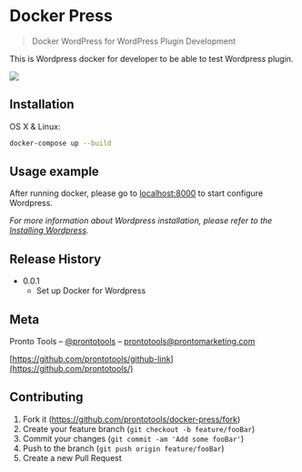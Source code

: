 # Docker Press
> Docker WordPress for WordPress Plugin Development

This is Wordpress docker for developer to be able to test Wordpress plugin. 

![](https://s.w.org/images/backgrounds/wordpress-bg-medblue.png)

## Installation

OS X & Linux:

```sh
docker-compose up --build
```

## Usage example

After running docker, please go to [localhost:8000](http://localhost:8000) to start configure Wordpress.

_For more information about Wordpress installation, please refer to the [Installing Wordpress](https://codex.wordpress.org/Installing_WordPress/)._

## Release History

* 0.0.1
    * Set up Docker for Wordpress

## Meta

Pronto Tools – [@prontotools](https://twitter.com/prontotools) – prontotools@prontomarketing.com

[https://github.com/prontotools/github-link](https://github.com/prontotools/)

## Contributing

1. Fork it (<https://github.com/prontotools/docker-press/fork>)
2. Create your feature branch (`git checkout -b feature/fooBar`)
3. Commit your changes (`git commit -am 'Add some fooBar'`)
4. Push to the branch (`git push origin feature/fooBar`)
5. Create a new Pull Request

<!-- Markdown link & img dfn's -->
[npm-image]: https://img.shields.io/npm/v/datadog-metrics.svg?style=flat-square
[npm-url]: https://npmjs.org/package/datadog-metrics
[npm-downloads]: https://img.shields.io/npm/dm/datadog-metrics.svg?style=flat-square
[travis-image]: https://img.shields.io/travis/dbader/node-datadog-metrics/master.svg?style=flat-square
[travis-url]: https://travis-ci.org/dbader/node-datadog-metrics
[wiki]: https://github.com/yourname/yourproject/wiki
